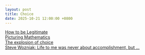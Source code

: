 ```yaml
---
layout: post
title: Choice
date: 2025-10-21 12:00:00 +0800
---
```

[How to be Legitimate](https://a16z.substack.com/p/how-to-be-legitimate)  
[Picturing Mathematics](https://mathenchant.wordpress.com/2025/10/18/picturing-mathematics/)  
[The explosion of choice](https://aeon.co/essays/why-an-abundance-of-choice-is-not-the-same-as-freedom)  
[Steve Wozniak: Life to me was never about accomplishment, but ...](https://news.ycombinator.com/item?id=44903803)  

